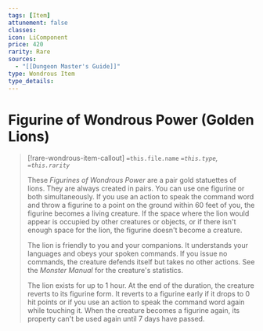 ```yaml
---
tags: [Item]
attunement: false
classes: 
icon: LiComponent
price: 420
rarity: Rare
sources:
  - "[[Dungeon Master's Guide]]"
type: Wondrous Item
type_details: 
---
```

# Figurine of Wondrous Power (Golden Lions)
>[!rare-wondrous-item-callout] `=this.file.name`
>*`=this.type`, `=this.rarity`*
>
>These *Figurines of Wondrous Power* are a pair gold statuettes of lions. They are always created in pairs. You can use one figurine or both simultaneously. If you use an action to speak the command word and throw a figurine to a point on the ground within 60 feet of you, the figurine becomes a living creature. If the space where the lion would appear is occupied by other creatures or objects, or if there isn't enough space for the lion, the figurine doesn't become a creature.
>
>The lion is friendly to you and your companions. It understands your languages and obeys your spoken commands. If you issue no commands, the creature defends itself but takes no other actions. See the *Monster Manual* for the creature's statistics.
>
>The lion exists for up to 1 hour. At the end of the duration, the creature reverts to its figurine form. It reverts to a figurine early if it drops to 0 hit points or if you use an action to speak the command word again while touching it. When the creature becomes a figurine again, its property can't be used again until 7 days have passed.

